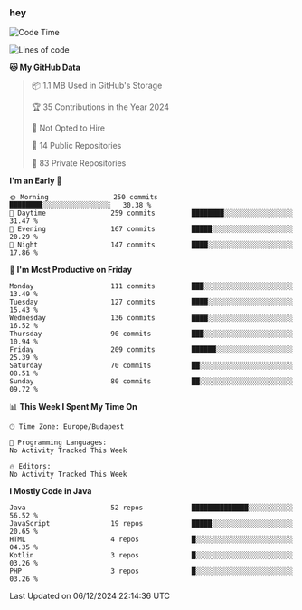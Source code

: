 ### hey

<!--START_SECTION:waka-->
![Code Time](http://img.shields.io/badge/Code%20Time-1%2C037%20hrs%202%20mins-blue)

![Lines of code](https://img.shields.io/badge/From%20Hello%20World%20I%27ve%20Written-1.1%20million%20lines%20of%20code-blue)

**🐱 My GitHub Data** 

> 📦 1.1 MB Used in GitHub's Storage 
 > 
> 🏆 35 Contributions in the Year 2024
 > 
> 🚫 Not Opted to Hire
 > 
> 📜 14 Public Repositories 
 > 
> 🔑 83 Private Repositories 
 > 
**I'm an Early 🐤** 

```text
🌞 Morning                250 commits         ████████░░░░░░░░░░░░░░░░░   30.38 % 
🌆 Daytime                259 commits         ████████░░░░░░░░░░░░░░░░░   31.47 % 
🌃 Evening                167 commits         █████░░░░░░░░░░░░░░░░░░░░   20.29 % 
🌙 Night                  147 commits         ████░░░░░░░░░░░░░░░░░░░░░   17.86 % 
```
📅 **I'm Most Productive on Friday** 

```text
Monday                   111 commits         ███░░░░░░░░░░░░░░░░░░░░░░   13.49 % 
Tuesday                  127 commits         ████░░░░░░░░░░░░░░░░░░░░░   15.43 % 
Wednesday                136 commits         ████░░░░░░░░░░░░░░░░░░░░░   16.52 % 
Thursday                 90 commits          ███░░░░░░░░░░░░░░░░░░░░░░   10.94 % 
Friday                   209 commits         ██████░░░░░░░░░░░░░░░░░░░   25.39 % 
Saturday                 70 commits          ██░░░░░░░░░░░░░░░░░░░░░░░   08.51 % 
Sunday                   80 commits          ██░░░░░░░░░░░░░░░░░░░░░░░   09.72 % 
```


📊 **This Week I Spent My Time On** 

```text
🕑︎ Time Zone: Europe/Budapest

💬 Programming Languages: 
No Activity Tracked This Week

🔥 Editors: 
No Activity Tracked This Week
```

**I Mostly Code in Java** 

```text
Java                     52 repos            ██████████████░░░░░░░░░░░   56.52 % 
JavaScript               19 repos            █████░░░░░░░░░░░░░░░░░░░░   20.65 % 
HTML                     4 repos             █░░░░░░░░░░░░░░░░░░░░░░░░   04.35 % 
Kotlin                   3 repos             █░░░░░░░░░░░░░░░░░░░░░░░░   03.26 % 
PHP                      3 repos             █░░░░░░░░░░░░░░░░░░░░░░░░   03.26 % 
```




 Last Updated on 06/12/2024 22:14:36 UTC
<!--END_SECTION:waka-->

